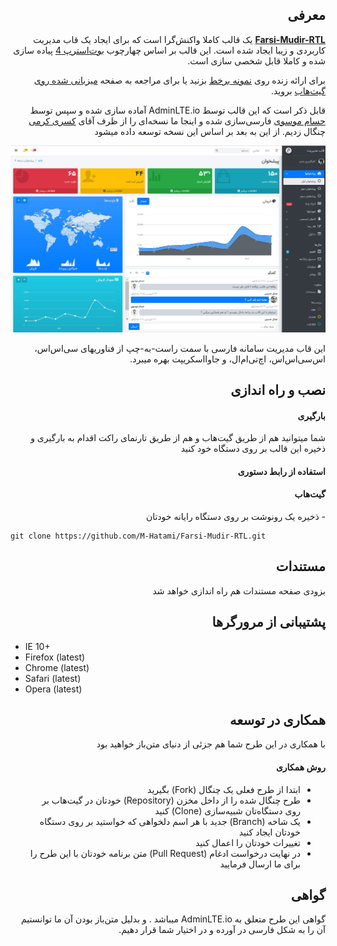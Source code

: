 <h2 dir="rtl">معرفی</h2>
<p dir="rtl"><strong><a href="https://farsi-mudir-rtl.netlify.app/">Farsi-Mudir-RTL</a></strong> یک قالب کاملا واکنش‌گرا است که برای ایجاد یک قاب مدیریت کاربردی و زیبا ایجاد شده است. این قالب بر اساس چهارچوب <a href="https://getbootstrap.com">بوت‌استرپ 4</a> پیاده سازی شده و کاملا قابل شخصی سازی است.</p>

<p dir="rtl">برای ارائه زنده روی <a href="https://farsi-mudir-rtl.netlify.app/">نمونه برخط</a> بزنید یا برای مراجعه به صفحه <a href="https://m-hatami.github.io/Farsi-Mudir-RTL/">میزبانی شده روی گیت‌هاب</a> بروید.</p>

<p dir="rtl">قابل ذکر است که این قالب توسط AdminLTE.io آماده سازی شده و سپس توسط <a href="https://github.com/Hesammousavi/PersianAdminLTE">حسام موسوی</a> فارسی‌سازی شده و اینجا ما نسخه‌ای را از ظرف آقای <a href="https://github.com/KasraK2K/PersianAdminLTE">کسری کرمی</a> چنگال زدیم. از این به بعد بر اساس این نسخه توسعه داده میشود</p>

!["AdminPanel"](/rtl-admin-dashboard-panel-farsi-arabic-template.jpg "RTL Admin Panel Farsi Arabic Dashboard")

<p dir="rtl">این قاب مدیریت سامانه فارسی با سمت راست-به-چپ از فناوریهای سی‌اس‌اس، اس‌سی‌اس‌اس، اچ‌تی‌ام‌ال، و جاوااسکریپت بهره میبرد.</p>

<h2 dir="rtl">نصب و راه اندازی</h2>

<h4 dir="rtl">بارگیری</h4>

<p dir="rtl">شما میتوانید هم از طریق گیت‌هاب و هم از طریق تارنمای راکت اقدام به بارگیری و ذخیره این قالب بر روی دستگاه خود کنید</p>

<h4 dir="rtl">استفاده از رابط دستوری</h4>

<h4 dir="rtl">گیت‌هاب</h4>

<p dir="rtl">- ذخیره یک رونوشت بر روی دستگاه رایانه خودتان</p>

```
git clone https://github.com/M-Hatami/Farsi-Mudir-RTL.git
```

<h2 dir="rtl">مستندات</h2>
<p dir="rtl">بزودی صفحه مستندات هم راه اندازی خواهد شد</p>

<h2 dir="rtl">پشتیبانی از مرورگرها</h2>
<ul dir="ltr">
  <li dir="ltr">IE 10+</li>
  <li dir="ltr">Firefox (latest)</li>
  <li dir="ltr">Chrome (latest)</li>
  <li dir="ltr">Safari (latest)</li>
  <li dir="ltr">Opera (latest)</li>
</ul>

<h2 dir="rtl">همکاری در توسعه</h2>
<p dir="rtl">با همکاری در این طرح شما هم جزئی از دنیای متن‌باز خواهید بود</p>

<h4 dir="rtl">روش همکاری</h4>
<ul dir="rtl">
  <li>ابتدا از طرح فعلی یک چنگال (Fork) بگیرید</li>
  <li>طرح چنگال شده را از  داخل مخزن (Repository) خودتان در گیت‌هاب بر روی دستگاه‌تان شبیه‌سازی (Clone) کنید</li>
  <li>یک شاخه (Branch) جدید با هر اسم دلخواهی که خواستید بر روی دستگاه خودتان ایجاد کنید</li>
  <li>تغییرات خودتان را اعمال کنید</li>
  <li>در نهایت درخواست ادغام (Pull Request) متن برنامه خودتان با این طرح را برای ما ارسال فرمایید</li>
</ul>

<h2 dir="rtl">گواهی</h2>
<p dir="rtl">گواهی این طرح متعلق به AdminLTE.io میباشد . و بدلیل متن‌باز بودن آن ما توانستیم آن را به شکل فارسی در آورده و در اختیار شما قرار دهیم. </p>
